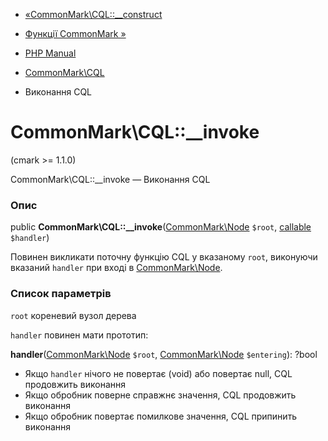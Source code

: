 - [«CommonMark\CQL::\_\_construct](commonmark-cql.construct.md)
- [Функції CommonMark »](ref.cmark.md)

- [PHP Manual](index.md)
- [CommonMark\CQL](class.commonmark-cql.md)
- Виконання CQL

# CommonMark\CQL::\_\_invoke

(cmark \>= 1.1.0)

CommonMark\CQL::\_\_invoke — Виконання CQL

### Опис

public
**CommonMark\CQL::\_\_invoke**([CommonMark\Node](class.commonmark-node.md)
`$root`, [callable](language.types.callable.md) `$handler`)

Повинен викликати поточну функцію CQL у вказаному `root`, виконуючи
вказаний `handler` при вході в
[CommonMark\Node](class.commonmark-node.md).

### Список параметрів

`root`
кореневий вузол дерева

`handler`
повинен мати прототип:

**handler**([CommonMark\Node](class.commonmark-node.md) `$root`,
[CommonMark\Node](class.commonmark-node.md) `$entering`): ?bool

- Якщо `handler` нічого не повертає (void) або повертає null, CQL
продовжить виконання
- Якщо обробник поверне справжнє значення, CQL продовжить виконання
- Якщо обробник повертає помилкове значення, CQL припинить виконання
